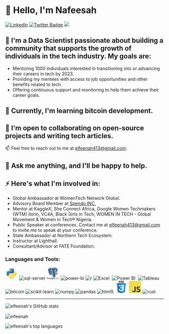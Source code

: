 # 👋 Hello, I'm Nafeesah

[![LinkedIn](https://img.shields.io/badge/-LinkedIn-blue?style=flat&logo=linkedin&logoColor=white)](https://www.linkedin.com/in/nafisa-lawal-idris/)
[![Twitter Badge](https://img.shields.io/badge/-@FeenahNafeesah-1ca0f1?style=for-the-badge&logo=twitter&logoColor=white)](https://twitter.com/FeenahNafeesah)
[![](https://img.shields.io/badge/Medium-12100E?style=for-the-badge&logo=medium&logoColor=white)](https://medium.com/@nafisaidris413) 

## 👀 I'm a Data Scientist passionate about building a community that supports the growth of individuals in the tech industry. My goals are:

- Mentoring 1000 individuals interested in transitioning into or advancing their careers in tech by 2023.
- Providing my mentees with access to job opportunities and other benefits related to tech.
- Offering continuous support and monitoring to help them achieve their career goals.

## 🌱 Currently, I'm learning bitcoin development.

## 💞️ I'm open to collaborating on open-source projects and writing tech articles.

📫 Feel free to reach out to me at elfeenah413@gmail.com.

## 💬 Ask me anything, and I'll be happy to help.

## ⚡️ Here's what I'm involved in:

- Global Ambassador at WomenTech Network Global.
- Advisory Board Member at [Spendo INC.](https://github.com/Spendoware)
- Mentor at KaggleX, She Connect Africa, Google Women Techmakers (WTM) Ilorin, VC4A, Black Girls in Tech, WOMEN IN TECH - Global Movement & Women in Tech® Nigeria. 
- Public Speaker at conferences. Contact me at elfeenah413@gmail.com to invite me to speak at your conference.
- State Ambassador at Northern Tech Ecosystem.
- Instructor at Lighthall.
- Consultant/Advisor at FATE Foundation.

<h3 align="left">Languages and Tools:</h3>
<p align="left">
  <img src="https://raw.githubusercontent.com/devicons/devicon/master/icons/python/python-original.svg" alt="python" width="40" height="40"/>
  <img src="https://www.svgrepo.com/show/303229/microsoft-sql-server-logo.svg" alt="sql-server" width="40" height="40"/>
  <img src="https://raw.githubusercontent.com/devicons/devicon/master/icons/postgresql/postgresql-original-wordmark.svg" alt="postgresql" width="40" height="40"/>
  <img src="https://www.vectorlogo.zone/logos/microsoft_powerbi/microsoft_powerbi-icon.svg" alt="power-bi" width="40" height="40"/>
  <img src="https://www.vectorlogo.zone/logos/r-project/r-project-icon.svg" alt="r" width="40" height="40"/>
  <img src="ex.png" title="Java" alt="Excel" width="40" height="40"/>&nbsp;
  <img src="bi.png" title="power-bi"  alt="Power BI" width="40" height="40"/>&nbsp;
  <img src="tableau.png" title="tableau" alt="Tableau" width="40" height="40"/>
  <img src="https://upload.wikimedia.org/wikipedia/commons/4/46/Bitcoin.svg" alt="bitcoin" width="40" height="40"/>
  <img src="https://upload.wikimedia.org/wikipedia/commons/0/05/Scikit_learn_logo_small.svg" alt="scikit-learn" width="40" height="40"/>
  <img src="https://upload.wikimedia.org/wikipedia/commons/1/1a/NumPy_logo.svg" alt="numpy" width="40" height="40"/>
  <img src="https://upload.wikimedia.org/wikipedia/commons/e/ed/Pandas_logo.svg" alt="pandas" width="40" height="40"/>
  <img src="https://upload.wikimedia.org/wikipedia/commons/3/38/HTML5_Badge.svg" alt="html5" width="40" height="40"/>
  <img src="https://raw.githubusercontent.com/devicons/devicon/master/icons/css3/css3-original-wordmark.svg" alt="css3" width="40" height="40"/>
  <img src="https://raw.githubusercontent.com/devicons/devicon/master/icons/javascript/javascript-original.svg" alt="javascript" width="40" height="40"/>
  <img src="https://www.rust-lang.org/logos/rust-logo-512x512.png" alt="rust" width="40" height="40"/>
</p>

---

![elfeenah's GitHub stats](https://github-readme-stats.vercel.app/api?username=elfeenah&show_icons=true&include_all_commits=true&hide_border=true)

<p><img align="center" src="https://github-readme-streak-stats.herokuapp.com/?user=yczar&theme=onedark" alt="elfeenah" /></p> 

![elfeenah's top languages](https://github-readme-stats.vercel.app/api/top-langs/?username=elfeenah&langs_count=8&layout=compact&hide_border=true)
